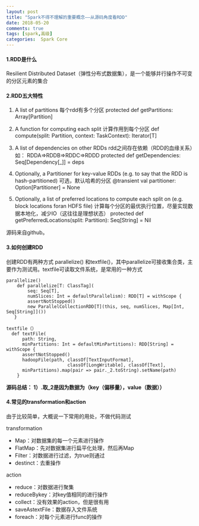 ```yaml
---
layout: post
title: "Spark不得不理解的重要概念——从源码角度看RDD"
date: 2018-05-20
comments: true
tags: [spark,高级]
categories:  Spark Core
---
```




<font color=#FF4500 >
</font>

#### 1.RDD是什么 
   Resilient Distributed Dataset（弹性分布式数据集），是一个能够并行操作不可变的分区元素的集合

#### 2.RDD五大特性
<!--more--> 
1. A list of partitions 
每个rdd有多个分区 
protected def getPartitions: Array[Partition]

2. A function for computing each split 
计算作用到每个分区 
def compute(split: Partition, context: TaskContext): Iterator[T]

3. A list of dependencies on other RDDs 
rdd之间存在依赖（RDD的血缘关系）如： 
RDDA=>RDDB=>RDDC=>RDDD 
protected def getDependencies: Seq[Dependency[_]] = deps

4. Optionally, a Partitioner for key-value RDDs (e.g. to say that the RDD is hash-partitioned) 
可选，默认哈希的分区 
@transient val partitioner: Option[Partitioner] = None

5. Optionally, a list of preferred locations to compute each split on (e.g. block locations foran HDFS file) 
计算每个分区的最优执行位置，尽量实现数据本地化，减少IO（这往往是理想状态） 
protected def getPreferredLocations(split: Partition): Seq[String] = Nil

源码来自github。

#### 3.如何创建RDD

创建RDD有两种方式 parallelize() 和textfile()，其中parallelize可接收集合类，主要作为测试用。textfile可读取文件系统，是常用的一种方式
```
parallelize()
    def parallelize[T: ClassTag](    
        seq: Seq[T],   
        numSlices: Int = defaultParallelism): RDD[T] = withScope {
        assertNotStopped()
        new ParallelCollectionRDD[T](this, seq, numSlices, Map[Int, Seq[String]]())
   }

textfile（）
  def textFile(
      path: String,
      minPartitions: Int = defaultMinPartitions): RDD[String] = withScope {
      assertNotStopped()
      hadoopFile(path, classOf[TextInputFormat], 
                       classOf[LongWritable], classOf[Text],
      minPartitions).map(pair => pair._2.toString).setName(path)
    }
```
**源码总结： 
1）.取_2是因为数据为（key（偏移量），value（数据））**



#### 4.常见的transformation和action 

由于比较简单，大概说一下常用的用处，不做代码测试

transformation
- Map：对数据集的每一个元素进行操作
- FlatMap：先对数据集进行扁平化处理，然后再Map
- Filter：对数据进行过滤，为true则通过
- destinct：去重操作

action

- reduce：对数据进行聚集
- reduceBykey：对key值相同的进行操作
- collect：没有效果的action，但是很有用
- saveAstextFile：数据存入文件系统
- foreach：对每个元素进行func的操作